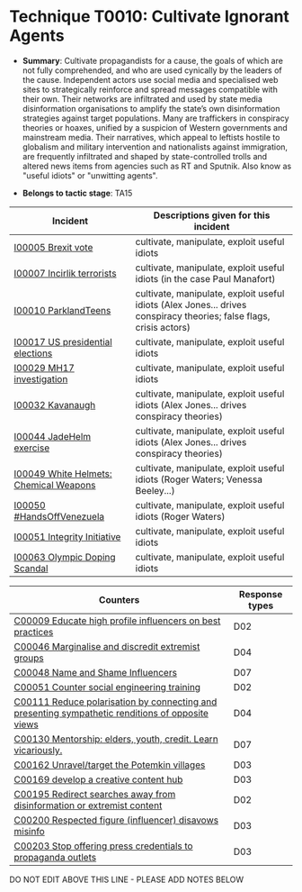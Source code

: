 # Technique T0010: Cultivate Ignorant Agents

* **Summary**: Cultivate propagandists for a cause, the goals of which are not fully comprehended, and who are used cynically by the leaders of the cause. Independent actors use social media and specialised web sites to strategically reinforce and spread messages compatible with their own. Their networks are infiltrated and used by state media disinformation organisations to amplify the state’s own disinformation strategies against target populations. Many are traffickers in conspiracy theories or hoaxes, unified by a suspicion of Western governments and mainstream media. Their narratives, which appeal to leftists hostile to globalism and military intervention and nationalists against immigration, are frequently infiltrated and shaped by state-controlled trolls and altered news items from agencies such as RT and Sputnik. Also know as "useful idiots" or "unwitting agents".

* **Belongs to tactic stage**: TA15


| Incident | Descriptions given for this incident |
| -------- | -------------------- |
| [I00005 Brexit vote](../../generated_pages/incidents/I00005.md) | cultivate, manipulate, exploit useful idiots |
| [I00007 Incirlik terrorists](../../generated_pages/incidents/I00007.md) | cultivate, manipulate, exploit useful idiots (in the case Paul Manafort) |
| [I00010 ParklandTeens](../../generated_pages/incidents/I00010.md) | cultivate, manipulate, exploit useful idiots (Alex Jones... drives conspiracy theories; false flags, crisis actors) |
| [I00017 US presidential elections](../../generated_pages/incidents/I00017.md) | cultivate, manipulate, exploit useful idiots |
| [I00029 MH17 investigation](../../generated_pages/incidents/I00029.md) | cultivate, manipulate, exploit useful idiots |
| [I00032 Kavanaugh](../../generated_pages/incidents/I00032.md) | cultivate, manipulate, exploit useful idiots (Alex Jones... drives conspiracy theories) |
| [I00044 JadeHelm exercise](../../generated_pages/incidents/I00044.md) | cultivate, manipulate, exploit useful idiots (Alex Jones... drives conspiracy theories) |
| [I00049 White Helmets: Chemical Weapons](../../generated_pages/incidents/I00049.md) | cultivate, manipulate, exploit useful idiots (Roger Waters; Venessa Beeley...) |
| [I00050 #HandsOffVenezuela](../../generated_pages/incidents/I00050.md) | cultivate, manipulate, exploit useful idiots (Roger Waters) |
| [I00051 Integrity Initiative](../../generated_pages/incidents/I00051.md) | cultivate, manipulate, exploit useful idiots |
| [I00063 Olympic Doping Scandal](../../generated_pages/incidents/I00063.md) | cultivate, manipulate, exploit useful idiots  |



| Counters | Response types |
| -------- | -------------- |
| [C00009 Educate high profile influencers on best practices](../../generated_pages/counters/C00009.md) | D02 |
| [C00046 Marginalise and discredit extremist groups](../../generated_pages/counters/C00046.md) | D04 |
| [C00048 Name and Shame Influencers](../../generated_pages/counters/C00048.md) | D07 |
| [C00051 Counter social engineering training](../../generated_pages/counters/C00051.md) | D02 |
| [C00111 Reduce polarisation by connecting and presenting sympathetic renditions of opposite views](../../generated_pages/counters/C00111.md) | D04 |
| [C00130 Mentorship: elders, youth, credit. Learn vicariously.](../../generated_pages/counters/C00130.md) | D07 |
| [C00162 Unravel/target the Potemkin villages](../../generated_pages/counters/C00162.md) | D03 |
| [C00169 develop a creative content hub](../../generated_pages/counters/C00169.md) | D03 |
| [C00195 Redirect searches away from disinformation or extremist content](../../generated_pages/counters/C00195.md) | D02 |
| [C00200 Respected figure (influencer) disavows misinfo](../../generated_pages/counters/C00200.md) | D03 |
| [C00203 Stop offering press credentials to propaganda outlets](../../generated_pages/counters/C00203.md) | D03 |


DO NOT EDIT ABOVE THIS LINE - PLEASE ADD NOTES BELOW